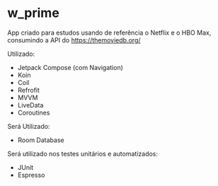 # w_prime

App criado para estudos usando de referência o Netflix e o HBO Max, consumindo a API do https://themoviedb.org/

Utilizado:
- Jetpack Compose (com Navigation)
- Koin
- Coil
- Refrofit
- MVVM
- LiveData
- Coroutines

Será Utilizado: 

- Room Database

Será utilizado nos testes unitários e automatizados:

- JUnit
- Espresso
